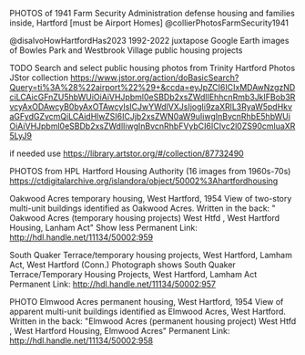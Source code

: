 PHOTOS of 1941 Farm Security Administration defense housing and families inside, Hartford [must be Airport Homes]
@collierPhotosFarmSecurity1941

@disalvoHowHartfordHas2023 1992-2022 juxtapose Google Earth images of Bowles Park and Westbrook Village public housing projects

TODO Search and select public housing photos from Trinity Hartford Photos JStor collection
https://www.jstor.org/action/doBasicSearch?Query=ti%3A%28%22airport%22%29+&ccda=eyJpZCI6ICIxMDAwNzgzNDciLCAicGFnZU5hbWUiOiAiVHJpbml0eSBDb2xsZWdlIEhhcnRmb3JkIFBob3RvcyAxODAwcyB0byAxOTAwcyIsICJwYWdlVXJsIjogIi9zaXRlL3RyaW5pdHkvaGFydGZvcmQiLCAidHlwZSI6ICJjb2xsZWN0aW9uIiwgInBvcnRhbE5hbWUiOiAiVHJpbml0eSBDb2xsZWdlIiwgInBvcnRhbFVybCI6ICIvc2l0ZS90cmluaXR5LyJ9

if needed use https://library.artstor.org/#/collection/87732490

PHOTOS from HPL Hartford Housing Authority (16 images from 1960s-70s)
https://ctdigitalarchive.org/islandora/object/50002%3Ahartfordhousing

Oakwood Acres temporary housing, West Hartford, 1954
View of two-story multi-unit buildings identified as Oakwood Acres. Written in the back: " Oakwood Acres (temporary housing projects) West Htfd , West Hartford Housing, Lanham Act" Show less
Permanent Link: http://hdl.handle.net/11134/50002:959

South Quaker Terrace/temporary housing projects, West Hartford, Lamham Act, West Hartford (Conn.)
Photograph shows South Quaker Terrace/Temporary Housing Projects, West Hartford, Lamham Act
Permanent Link: http://hdl.handle.net/11134/50002:957

PHOTO Elmwood Acres permanent housing, West Hartford, 1954
View of apparent multi-unit buildings identified as Elmwood Acres, West Hartford. Written in the back: "Elmwood Acres (permanent housing project) West Htfd , West Hartford Housing, Elmwood Acres" Permanent Link: http://hdl.handle.net/11134/50002:958
